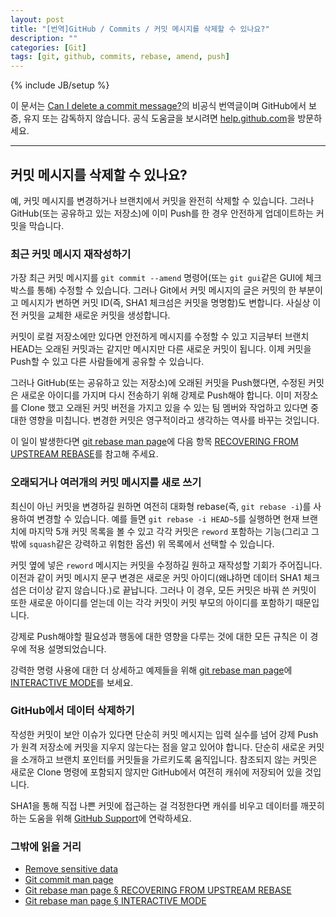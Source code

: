 ```yaml
---
layout: post
title: "[번역]GitHub / Commits / 커밋 메시지를 삭제할 수 있나요?"
description: ""
categories: [Git]
tags: [git, github, commits, rebase, amend, push]
---
```

{% include JB/setup %}

이 문서는 [Can I delete a commit message?](https://help.github.com/articles/can-i-delete-a-commit-message)의 비공식 번역글이며 GitHub에서 보증, 유지 또는 감독하지 않습니다. 공식 도움글을 보시려면 [help.github.com](https://help.github.com)을 방문하세요.

---

## 커밋 메시지를 삭제할 수 있나요?

예, 커밋 메시지를 변경하거나 브랜치에서 커밋을 완전히 삭제할 수 있습니다. 그러나 GitHub(또는 공유하고 있는 저장소)에 이미 Push를 한 경우 안전하게 업데이트하는 커밋을 막습니다.

### 최근 커밋 메시지 재작성하기

가장 최근 커밋 메시지를 `git commit --amend` 명령어(또는 `git gui`같은 GUI에 체크박스를 통해) 수정할 수 있습니다. 그러나 Git에서 커밋 메시지의 글은 커밋의 한 부분이고 메시지가 변하면 커밋 ID(즉, SHA1 체크섬은 커밋을 명명함)도 변합니다. 사실상 이전 커밋을 교체한 새로운 커밋을 생성합니다.

커밋이 로컬 저장소에만 있다면 안전하게 메시지를 수정할 수 있고 지금부터 브랜치 HEAD는 오래된 커밋과는 같지만 메시지만 다른 새로운 커밋이 됩니다. 이제 커밋을 Push할 수 있고 다른 사람들에게 공유할 수 있습니다.

그러나 GitHub(또는 공유하고 있는 저장소)에 오래된 커밋을 Push했다면, 수정된 커밋은 새로운 아이디를 가지며 다시 전송하기 위해 강제로 Push해야 합니다. 이미 저장소를 Clone 했고 오래된 커밋 버전을 가지고 있을 수 있는 팀 멤버와 작업하고 있다면 중대한 영향을 미칩니다. 변경한 커밋은 영구적이라고 생각하는 역사를 바꾸는 것입니다.

이 일이 발생한다면 [git rebase man page](http://git-scm.com/docs/git-rebase)에 다음 항목 [RECOVERING FROM UPSTREAM REBASE](http://git-scm.com/docs/git-rebase#_recovering_from_upstream_rebase)를 참고해 주세요.

### 오래되거나 여러개의 커밋 메시지를 새로 쓰기

최신이 아닌 커밋을 변경하길 원하면 여전히 대화형 rebase(즉, `git rebase -i`)를 사용하여 변경할 수 있습니다. 예를 들면 `git rebase -i HEAD~5`를 실행하면 현재 브랜치에 마지막 5개 커밋 목록을 볼 수 있고 각각 커밋은 `reword` 포함하는 기능(그리고 그 밖에 `squash`같은 강력하고 위험한 옵션) 위 목록에서 선택할 수 있습니다.

커밋 옆에 넣은 `reword` 메시지는 커밋을 수정하길 원하고 재작성할 기회가 주어집니다. 이전과 같이 커밋 메시지 문구 변경은 새로운 커밋 아이디(왜냐하면 데이터 SHA1 체크섬은 더이상 같지 않습니다.)로 끝납니다. 그러나 이 경우, 모든 커밋은 바꿔 쓴 커밋이 또한 새로운 아이디를 얻는데 이는 각각 커밋이 커밋 부모의 아이디를 포함하기 때문입니다.

강제로 Push해야할 필요성과 행동에 대한 영향을 다루는 것에 대한 모든 규칙은 이 경우에 적용 설명되었습니다.

강력한 명령 사용에 대한 더 상세하고 예제들을 위해 [git rebase man page](http://git-scm.com/docs/git-rebase)에 [INTERACTIVE MODE](http://git-scm.com/docs/git-rebase#_interactive_mode)를 보세요.

### GitHub에서 데이터 삭제하기

작성한 커밋이 보안 이슈가 있다면 단순히 커밋 메시지는 입력 실수를 넘어 강제 Push가 원격 저장소에 커밋을 지우지 않는다는 점을 알고 있어야 합니다. 단순히 새로운 커밋을 소개하고 브랜치 포인터를 커밋들을 가르키도록 움직입니다. 참조되지 않는 커밋은 새로운 Clone 명령에 포함되지 않지만 GitHub에서 여전히 캐쉬에 저장되어 있을 것입니다.


SHA1을 통해 직접 나쁜 커밋에 접근하는 걸 걱정한다면 캐쉬를 비우고 데이터를 깨끗히 하는 도움을 위해 [GitHub Support](https://github.com/contact)에 연락하세요.

### 그밖에 읽을 거리

- [Remove sensitive data](https://help.github.com/articles/remove-sensitive-data)
- [Git commit man page](http://git-scm.com/docs/git-commit)
- [Git rebase man page § RECOVERING FROM UPSTREAM REBASE](http://git-scm.com/docs/git-rebase#_recovering_from_upstream_rebase)
- [Git rebase man page § INTERACTIVE MODE](http://git-scm.com/docs/git-rebase#_interactive_mode)